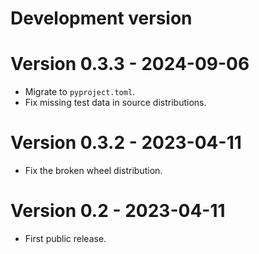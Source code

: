 # Development version

# Version 0.3.3 - 2024-09-06

* Migrate to `pyproject.toml`.
* Fix missing test data in source distributions.

# Version 0.3.2 - 2023-04-11

* Fix the broken wheel distribution.

# Version 0.2 - 2023-04-11

* First public release.
